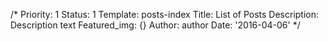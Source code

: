 /*
Priority: 1
Status: 1
Template: posts-index
Title: List of Posts
Description: Description text
Featured_img: {}
Author: author
Date: '2016-04-06'
*/
